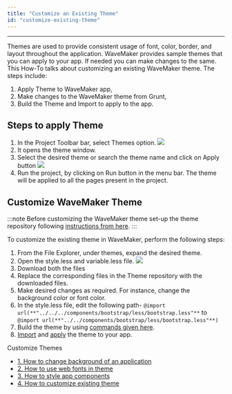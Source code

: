 ```yaml
---
title: "Customize an Existing Theme"
id: "customize-existing-theme"
---
```

---
Themes are used to provide consistent usage of font, color, border, and layout throughout the application. WaveMaker provides sample themes that you can apply to your app. If needed you can make changes to the same. This How-To talks about customizing an existing WaveMaker theme. The steps include:

1. Apply Theme to WaveMaker app,
2. Make changes to the WaveMaker theme from Grunt,
3. Build the Theme and Import to apply to the app.

## Steps to apply Theme

1. In the Project Toolbar bar, select Themes option. 
[![](/learn/assets/theme_change.png)](/learn/assets/theme_change.png)
2. It opens the theme window.
3. Select the desired theme or search the theme name and click on Apply button [![](/learn/assets/Themes.png)](/learn/assets/Themes.png)
4. Run the project, by clicking on Run button in the menu bar. The theme will be applied to all the pages present in the project.

## **Customize WaveMaker Theme**

:::note
Before customizing the WaveMaker theme set-up the theme repository following [instructions from here](/learn/app-development/ui-design/themes/#create-theme).
:::

To customize the existing theme in WaveMaker, perform the following steps:

1. From the File Explorer, under themes, expand the desired theme.
2. Open the style.less and variable.less file. [![](/learn/assets/theme_customize.png)](/learn/assets/theme_customize.png)
3. Download both the files
4. Replace the corresponding files in the Theme repository with the downloaded files.
5. Make desired changes as required. For instance, change the background color or font color.
6. In the style.less file, edit the following path- `@import url(**"../../../components/bootstrap/less/bootstrap.less"**` to `@import url(**"../../components/bootstrap/less/bootstrap.less"**)`
7. Build the theme by using [commands given here](/learn/app-development/ui-design/themes/#build-theme).
8. [Import](/learn/app-development/ui-design/themes/#import-theme) and [apply](/learn/app-development/ui-design/themes/#apply-theme) the theme to your app.

Customize Themes

- [1\. How to change background of an application](/learn/how-tos/customizing-theme/#background)
- [2\. How to use web fonts in theme](/learn/how-tos/customizing-theme/#web-fonts)
- [3\. How to style app components](/learn/how-tos/customizing-theme/#styling)
- [4\. How to customize existing theme](#)
